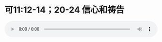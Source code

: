 # 可11:12-14；20-24 信心和祷告

<audio style="width: 100%;" preload="false" controls controlslist="nodownload"><source src="//file.simai.life/audio/mp3/old/27459.mp3" type="audio/mpeg">Your browser does not support the audio element.</audio>


